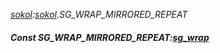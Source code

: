 _[sokol](../../modules/sokol/sokol-module.md):[sokol](../../modules/sokol/sokol-module.md).SG\_WRAP\_MIRRORED\_REPEAT_
##### Const SG\_WRAP\_MIRRORED\_REPEAT:[sg_wrap](../../modules/sokol/sokol-sg_wrap.md)
